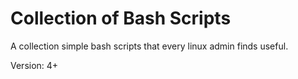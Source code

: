 # Collection of Bash Scripts

A collection simple bash scripts that every linux admin finds useful.

Version: 4+
